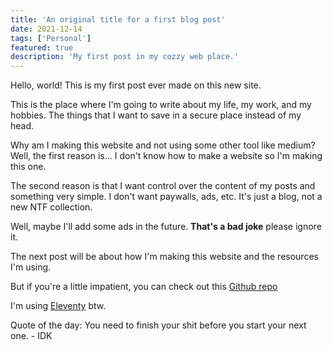 ```yaml
---
title: 'An original title for a first blog post'
date: 2021-12-14
tags: ['Personal']
featured: true
description: 'My first post in my cozzy web place.'
---
```


Hello, world! This is my first post ever made on this new site.

This is the place where I'm going to write about my life, my work, and my hobbies. The things that I want to save in a secure place instead of my head.

Why am I making this website and not using some other tool like medium?
Well, the first reason is... I don't know how to make a website so I'm making this one.

The second reason is that I want control over the content of my posts and something very simple.
I don't want paywalls, ads, etc. It's just a blog, not a new NTF collection.

Well, maybe I'll add some ads in the future. **That's a bad joke** please ignore it.

The next post will be about how I'm making this website and the resources I'm using.

But if you're a little impatient, you can check out this [Github repo](https://github.com/hectoraldairah/bitbyte-blog)

I'm using [Eleventy](https://www.11ty.dev/) btw.

Quote of the day:
You need to finish your shit before you start your next one. - IDK
